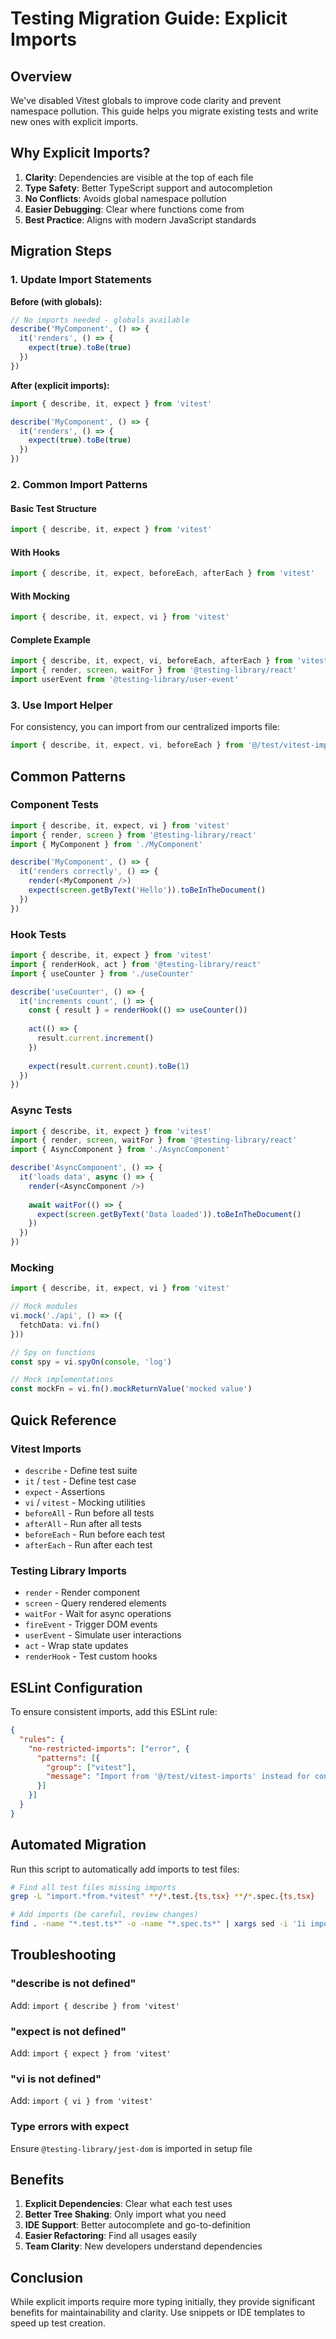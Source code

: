 # Testing Migration Guide: Explicit Imports

## Overview

We've disabled Vitest globals to improve code clarity and prevent namespace pollution. This guide helps you migrate existing tests and write new ones with explicit imports.

## Why Explicit Imports?

1. **Clarity**: Dependencies are visible at the top of each file
2. **Type Safety**: Better TypeScript support and autocompletion
3. **No Conflicts**: Avoids global namespace pollution
4. **Easier Debugging**: Clear where functions come from
5. **Best Practice**: Aligns with modern JavaScript standards

## Migration Steps

### 1. Update Import Statements

**Before (with globals):**
```typescript
// No imports needed - globals available
describe('MyComponent', () => {
  it('renders', () => {
    expect(true).toBe(true)
  })
})
```

**After (explicit imports):**
```typescript
import { describe, it, expect } from 'vitest'

describe('MyComponent', () => {
  it('renders', () => {
    expect(true).toBe(true)
  })
})
```

### 2. Common Import Patterns

#### Basic Test Structure
```typescript
import { describe, it, expect } from 'vitest'
```

#### With Hooks
```typescript
import { describe, it, expect, beforeEach, afterEach } from 'vitest'
```

#### With Mocking
```typescript
import { describe, it, expect, vi } from 'vitest'
```

#### Complete Example
```typescript
import { describe, it, expect, vi, beforeEach, afterEach } from 'vitest'
import { render, screen, waitFor } from '@testing-library/react'
import userEvent from '@testing-library/user-event'
```

### 3. Use Import Helper

For consistency, you can import from our centralized imports file:

```typescript
import { describe, it, expect, vi, beforeEach } from '@/test/vitest-imports'
```

## Common Patterns

### Component Tests
```typescript
import { describe, it, expect, vi } from 'vitest'
import { render, screen } from '@testing-library/react'
import { MyComponent } from './MyComponent'

describe('MyComponent', () => {
  it('renders correctly', () => {
    render(<MyComponent />)
    expect(screen.getByText('Hello')).toBeInTheDocument()
  })
})
```

### Hook Tests
```typescript
import { describe, it, expect } from 'vitest'
import { renderHook, act } from '@testing-library/react'
import { useCounter } from './useCounter'

describe('useCounter', () => {
  it('increments count', () => {
    const { result } = renderHook(() => useCounter())
    
    act(() => {
      result.current.increment()
    })
    
    expect(result.current.count).toBe(1)
  })
})
```

### Async Tests
```typescript
import { describe, it, expect } from 'vitest'
import { render, screen, waitFor } from '@testing-library/react'
import { AsyncComponent } from './AsyncComponent'

describe('AsyncComponent', () => {
  it('loads data', async () => {
    render(<AsyncComponent />)
    
    await waitFor(() => {
      expect(screen.getByText('Data loaded')).toBeInTheDocument()
    })
  })
})
```

### Mocking
```typescript
import { describe, it, expect, vi } from 'vitest'

// Mock modules
vi.mock('./api', () => ({
  fetchData: vi.fn()
}))

// Spy on functions
const spy = vi.spyOn(console, 'log')

// Mock implementations
const mockFn = vi.fn().mockReturnValue('mocked value')
```

## Quick Reference

### Vitest Imports
- `describe` - Define test suite
- `it` / `test` - Define test case
- `expect` - Assertions
- `vi` / `vitest` - Mocking utilities
- `beforeAll` - Run before all tests
- `afterAll` - Run after all tests
- `beforeEach` - Run before each test
- `afterEach` - Run after each test

### Testing Library Imports
- `render` - Render component
- `screen` - Query rendered elements
- `waitFor` - Wait for async operations
- `fireEvent` - Trigger DOM events
- `userEvent` - Simulate user interactions
- `act` - Wrap state updates
- `renderHook` - Test custom hooks

## ESLint Configuration

To ensure consistent imports, add this ESLint rule:

```json
{
  "rules": {
    "no-restricted-imports": ["error", {
      "patterns": [{
        "group": ["vitest"],
        "message": "Import from '@/test/vitest-imports' instead for consistency"
      }]
    }]
  }
}
```

## Automated Migration

Run this script to automatically add imports to test files:

```bash
# Find all test files missing imports
grep -L "import.*from.*vitest" **/*.test.{ts,tsx} **/*.spec.{ts,tsx}

# Add imports (be careful, review changes)
find . -name "*.test.ts*" -o -name "*.spec.ts*" | xargs sed -i '1i import { describe, it, expect } from "vitest"\n'
```

## Troubleshooting

### "describe is not defined"
Add: `import { describe } from 'vitest'`

### "expect is not defined"
Add: `import { expect } from 'vitest'`

### "vi is not defined"
Add: `import { vi } from 'vitest'`

### Type errors with expect
Ensure `@testing-library/jest-dom` is imported in setup file

## Benefits

1. **Explicit Dependencies**: Clear what each test uses
2. **Better Tree Shaking**: Only import what you need
3. **IDE Support**: Better autocomplete and go-to-definition
4. **Easier Refactoring**: Find all usages easily
5. **Team Clarity**: New developers understand dependencies

## Conclusion

While explicit imports require more typing initially, they provide significant benefits for maintainability and clarity. Use snippets or IDE templates to speed up test creation.